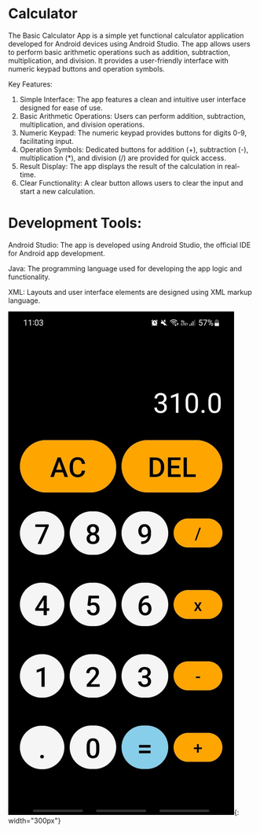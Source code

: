 # Calculator

The Basic Calculator App is a simple yet functional calculator application developed for Android devices using Android Studio. The app allows users to perform basic arithmetic operations such as addition, subtraction, multiplication, and division. It provides a user-friendly interface with numeric keypad buttons and operation symbols.

Key Features:

1. Simple Interface: The app features a clean and intuitive user interface designed for ease of use.
2. Basic Arithmetic Operations: Users can perform addition, subtraction, multiplication, and division operations.
3. Numeric Keypad: The numeric keypad provides buttons for digits 0-9, facilitating input.
4. Operation Symbols: Dedicated buttons for addition (+), subtraction (-), multiplication (*), and division (/) are provided for quick access.
5. Result Display: The app displays the result of the calculation in real-time.
6. Clear Functionality: A clear button allows users to clear the input and start a new calculation.

# Development Tools:

Android Studio: The app is developed using Android Studio, the official IDE for Android app development.

Java: The programming language used for developing the app logic and functionality.

XML: Layouts and user interface elements are designed using XML markup language.

![](https://github.com/SebastianMayG/Calculator/blob/master/Example.jpeg){: width="300px"}

